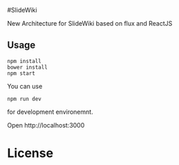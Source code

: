 #SlideWiki

New Architecture for SlideWiki based on flux and ReactJS

Usage
-----

```
npm install
bower install
npm start
```

You can use

```
npm run dev
```

for development environemnt.

Open http://localhost:3000



License
=======

